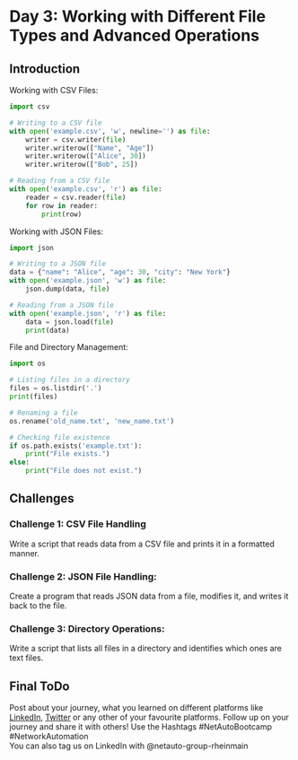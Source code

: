 # Day 3: Working with Different File Types and Advanced Operations
## Introduction 

Working with CSV Files:

```Python
import csv

# Writing to a CSV file
with open('example.csv', 'w', newline='') as file:
    writer = csv.writer(file)
    writer.writerow(["Name", "Age"])
    writer.writerow(["Alice", 30])
    writer.writerow(["Bob", 25])

# Reading from a CSV file
with open('example.csv', 'r') as file:
    reader = csv.reader(file)
    for row in reader:
        print(row)
```

Working with JSON Files:
```Python
import json

# Writing to a JSON file
data = {"name": "Alice", "age": 30, "city": "New York"}
with open('example.json', 'w') as file:
    json.dump(data, file)

# Reading from a JSON file
with open('example.json', 'r') as file:
    data = json.load(file)
    print(data)
```

File and Directory Management:

```Python
import os

# Listing files in a directory
files = os.listdir('.')
print(files)

# Renaming a file
os.rename('old_name.txt', 'new_name.txt')

# Checking file existence
if os.path.exists('example.txt'):
    print("File exists.")
else:
    print("File does not exist.")
```

## Challenges
### Challenge 1: CSV File Handling
Write a script that reads data from a CSV file and prints it in a formatted manner.

### Challenge 2: JSON File Handling: 
Create a program that reads JSON data from a file, modifies it, and writes it back to the file.

### Challenge 3: Directory Operations: 
Write a script that lists all files in a directory and identifies which ones are text files.


## Final ToDo

Post about your journey, what you learned on different platforms like [LinkedIn](https://www.linkedin.com/feed/), [Twitter](https://x.com/intent/post?url=https%3A%2F%2Fgithub.com%2FNetAuto-RheinMain%2FNetAuto-Bootcamp&text=I%20just%20completed%20Day%203%20of%20the%20NetAuto%20Bootcamp%20on%20Python%20Programming!&hashtags=NetAutoBootcamp%2CNetworkAutomation) or any other of your favourite platforms. Follow up on your journey and share it with others! Use the Hashtags #NetAutoBootcamp #NetworkAutomation </br>
You can also tag us on LinkedIn with @netauto-group-rheinmain